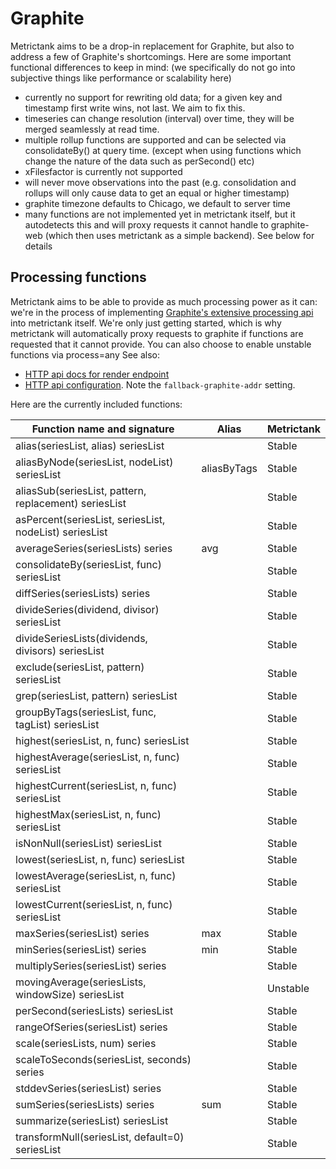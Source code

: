 # Graphite

Metrictank aims to be a drop-in replacement for Graphite, but also to address a few of Graphite's shortcomings.
Here are some important functional differences to keep in mind:
(we specifically do not go into subjective things like performance or scalability here)

* currently no support for rewriting old data; for a given key and timestamp first write wins, not last. We aim to fix this.
* timeseries can change resolution (interval) over time, they will be merged seamlessly at read time.
* multiple rollup functions are supported and can be selected via consolidateBy() at query time. (except when using functions which change the nature of the data such as perSecond() etc)
* xFilesfactor is currently not supported
* will never move observations into the past (e.g. consolidation and rollups will only cause data to get an equal or higher timestamp)
* graphite timezone defaults to Chicago, we default to server time
* many functions are not implemented yet in metrictank itself, but it autodetects this and will proxy requests it cannot handle to graphite-web
  (which then uses metrictank as a simple backend).  See below for details



## Processing functions

Metrictank aims to be able to provide as much processing power as it can: we're in the process
of implementing [Graphite's extensive processing api](http://graphite.readthedocs.io/en/latest/functions.html) into metrictank itself.
We're only just getting started, which is why metrictank will automatically proxy requests to graphite if functions are requested
that it cannot provide. You can also choose to enable unstable functions via process=any
See also:
* [HTTP api docs for render endpoint](https://github.com/grafana/metrictank/blob/master/docs/http-api.md#graphite-query-api)
* [HTTP api configuration](https://github.com/grafana/metrictank/blob/master/docs/config.md#http-api).  Note the `fallback-graphite-addr` setting.

Here are the currently included functions:

| Function name and signature                            | Alias       | Metrictank |
| ------------------------------------------------------ | ----------- | ---------- |
| alias(seriesList, alias) seriesList                    |             | Stable     |
| aliasByNode(seriesList, nodeList) seriesList           | aliasByTags | Stable     |
| aliasSub(seriesList, pattern, replacement) seriesList  |             | Stable     |
| asPercent(seriesList, seriesList, nodeList) seriesList |             | Stable     |
| averageSeries(seriesLists) series                      | avg         | Stable     |
| consolidateBy(seriesList, func) seriesList             |             | Stable     |
| diffSeries(seriesLists) series                         |             | Stable     |
| divideSeries(dividend, divisor) seriesList             |             | Stable     |
| divideSeriesLists(dividends, divisors) seriesList      |             | Stable     |
| exclude(seriesList, pattern) seriesList                |             | Stable     |
| grep(seriesList, pattern) seriesList                   |             | Stable     |
| groupByTags(seriesList, func, tagList) seriesList      |             | Stable     |
| highest(seriesList, n, func) seriesList                |             | Stable     |
| highestAverage(seriesList, n, func) seriesList         |             | Stable     |
| highestCurrent(seriesList, n, func) seriesList         |             | Stable     |
| highestMax(seriesList, n, func) seriesList             |             | Stable     |
| isNonNull(seriesList) seriesList                       |             | Stable     |
| lowest(seriesList, n, func) seriesList                 |             | Stable     |
| lowestAverage(seriesList, n, func) seriesList          |             | Stable     |
| lowestCurrent(seriesList, n, func) seriesList          |             | Stable     |
| maxSeries(seriesList) series                           | max         | Stable     |
| minSeries(seriesList) series                           | min         | Stable     |
| multiplySeries(seriesList) series                      |             | Stable     |
| movingAverage(seriesLists, windowSize) seriesList      |             | Unstable   |
| perSecond(seriesLists) seriesList                      |             | Stable     |
| rangeOfSeries(seriesList) series                       |             | Stable     |
| scale(seriesLists, num) series                         |             | Stable     |
| scaleToSeconds(seriesList, seconds) series             |             | Stable     |
| stddevSeries(seriesList) series                        |             | Stable     |
| sumSeries(seriesLists) series                          | sum         | Stable     |
| summarize(seriesList) seriesList                       |             | Stable     |
| transformNull(seriesList, default=0) seriesList        |             | Stable     |
